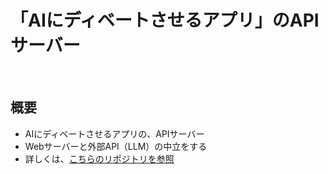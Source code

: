 # 「AIにディベートさせるアプリ」のAPIサーバー
<br>

## 概要
- AIにディベートさせるアプリの、APIサーバー
- Webサーバーと外部API（LLM）の中立をする
- 詳しくは、[こちらのリポジトリを参照](https://github.com/null64-null/hack-hub)

